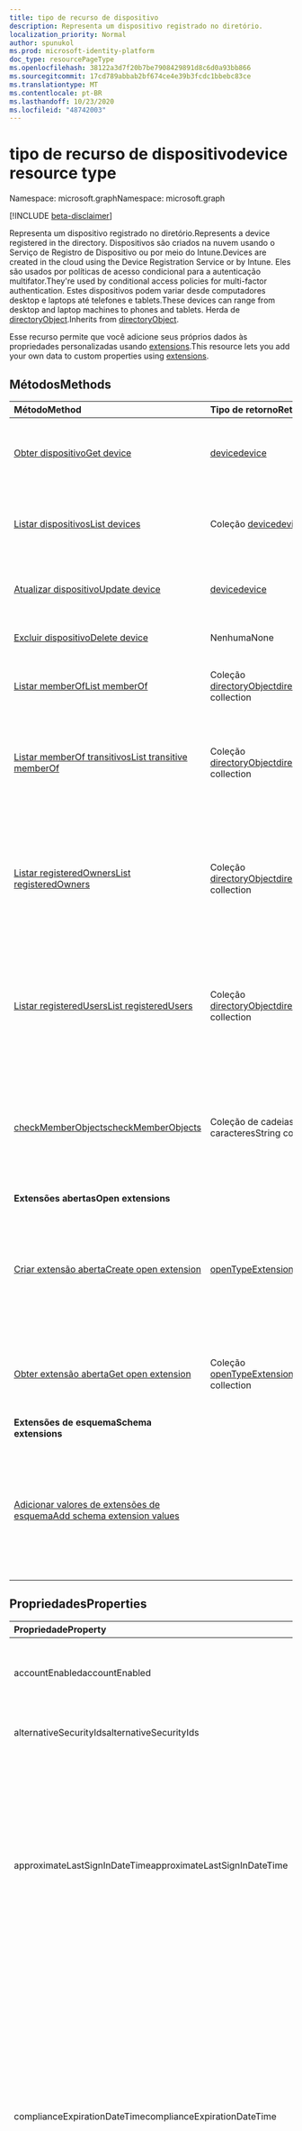 ```yaml
---
title: tipo de recurso de dispositivo
description: Representa um dispositivo registrado no diretório.
localization_priority: Normal
author: spunukol
ms.prod: microsoft-identity-platform
doc_type: resourcePageType
ms.openlocfilehash: 38122a3d7f20b7be7908429891d8c6d0a93bb866
ms.sourcegitcommit: 17cd789abbab2bf674ce4e39b3fcdc1bbebc83ce
ms.translationtype: MT
ms.contentlocale: pt-BR
ms.lasthandoff: 10/23/2020
ms.locfileid: "48742003"
---
```

# <a name="device-resource-type"></a><span data-ttu-id="1cc24-103">tipo de recurso de dispositivo</span><span class="sxs-lookup"><span data-stu-id="1cc24-103">device resource type</span></span>

<span data-ttu-id="1cc24-104">Namespace: microsoft.graph</span><span class="sxs-lookup"><span data-stu-id="1cc24-104">Namespace: microsoft.graph</span></span>

[!INCLUDE [beta-disclaimer](../../includes/beta-disclaimer.md)]

<span data-ttu-id="1cc24-105">Representa um dispositivo registrado no diretório.</span><span class="sxs-lookup"><span data-stu-id="1cc24-105">Represents a device registered in the directory.</span></span> <span data-ttu-id="1cc24-106">Dispositivos são criados na nuvem usando o Serviço de Registro de Dispositivo ou por meio do Intune.</span><span class="sxs-lookup"><span data-stu-id="1cc24-106">Devices are created in the cloud using the Device Registration Service or by Intune.</span></span> <span data-ttu-id="1cc24-107">Eles são usados por políticas de acesso condicional para a autenticação multifator.</span><span class="sxs-lookup"><span data-stu-id="1cc24-107">They're used by conditional access policies for multi-factor authentication.</span></span> <span data-ttu-id="1cc24-108">Estes dispositivos podem variar desde computadores desktop e laptops até telefones e tablets.</span><span class="sxs-lookup"><span data-stu-id="1cc24-108">These devices can range from desktop and laptop machines to phones and tablets.</span></span> <span data-ttu-id="1cc24-109">Herda de [directoryObject](directoryobject.md).</span><span class="sxs-lookup"><span data-stu-id="1cc24-109">Inherits from [directoryObject](directoryobject.md).</span></span>

<span data-ttu-id="1cc24-110">Esse recurso permite que você adicione seus próprios dados às propriedades personalizadas usando [extensions](/graph/extensibility-overview).</span><span class="sxs-lookup"><span data-stu-id="1cc24-110">This resource lets you add your own data to custom properties using [extensions](/graph/extensibility-overview).</span></span>

## <a name="methods"></a><span data-ttu-id="1cc24-111">Métodos</span><span class="sxs-lookup"><span data-stu-id="1cc24-111">Methods</span></span>

| <span data-ttu-id="1cc24-112">Método</span><span class="sxs-lookup"><span data-stu-id="1cc24-112">Method</span></span>       | <span data-ttu-id="1cc24-113">Tipo de retorno</span><span class="sxs-lookup"><span data-stu-id="1cc24-113">Return Type</span></span>  |<span data-ttu-id="1cc24-114">Descrição</span><span class="sxs-lookup"><span data-stu-id="1cc24-114">Description</span></span>|
|:---------------|:--------|:----------|
|[<span data-ttu-id="1cc24-115">Obter dispositivo</span><span class="sxs-lookup"><span data-stu-id="1cc24-115">Get device</span></span>](../api/device-get.md) | [<span data-ttu-id="1cc24-116">device</span><span class="sxs-lookup"><span data-stu-id="1cc24-116">device</span></span>](device.md) |<span data-ttu-id="1cc24-117">Leia as propriedades e as relações do objeto Device.</span><span class="sxs-lookup"><span data-stu-id="1cc24-117">Read properties and relationships of device object.</span></span>|
|[<span data-ttu-id="1cc24-118">Listar dispositivos</span><span class="sxs-lookup"><span data-stu-id="1cc24-118">List devices</span></span>](../api/device-list.md) | <span data-ttu-id="1cc24-119">Coleção [device](device.md)</span><span class="sxs-lookup"><span data-stu-id="1cc24-119">[device](device.md) collection</span></span>| <span data-ttu-id="1cc24-120">Recupere uma lista de dispositivos registrados no diretório.</span><span class="sxs-lookup"><span data-stu-id="1cc24-120">Retrieve a list of devices registered in the directory.</span></span> |
|[<span data-ttu-id="1cc24-121">Atualizar dispositivo</span><span class="sxs-lookup"><span data-stu-id="1cc24-121">Update device</span></span>](../api/device-update.md) | [<span data-ttu-id="1cc24-122">device</span><span class="sxs-lookup"><span data-stu-id="1cc24-122">device</span></span>](device.md)  |<span data-ttu-id="1cc24-123">Atualize as propriedades do objeto Device.</span><span class="sxs-lookup"><span data-stu-id="1cc24-123">Update the properties of the device object.</span></span> |
|[<span data-ttu-id="1cc24-124">Excluir dispositivo</span><span class="sxs-lookup"><span data-stu-id="1cc24-124">Delete device</span></span>](../api/device-delete.md) | <span data-ttu-id="1cc24-125">Nenhuma</span><span class="sxs-lookup"><span data-stu-id="1cc24-125">None</span></span> |<span data-ttu-id="1cc24-126">Exclua o objeto Device.</span><span class="sxs-lookup"><span data-stu-id="1cc24-126">Delete the device object.</span></span> |
|[<span data-ttu-id="1cc24-127">Listar memberOf</span><span class="sxs-lookup"><span data-stu-id="1cc24-127">List memberOf</span></span>](../api/device-list-memberof.md) |<span data-ttu-id="1cc24-128">Coleção [directoryObject](directoryobject.md)</span><span class="sxs-lookup"><span data-stu-id="1cc24-128">[directoryObject](directoryobject.md) collection</span></span>| <span data-ttu-id="1cc24-129">Lista os grupos dos quais o dispositivo é membro direto.</span><span class="sxs-lookup"><span data-stu-id="1cc24-129">List the groups that the device is a direct member of.</span></span> |
|[<span data-ttu-id="1cc24-130">Listar memberOf transitivos</span><span class="sxs-lookup"><span data-stu-id="1cc24-130">List transitive memberOf</span></span>](../api/device-list-transitivememberof.md) |<span data-ttu-id="1cc24-131">Coleção [directoryObject](directoryobject.md)</span><span class="sxs-lookup"><span data-stu-id="1cc24-131">[directoryObject](directoryobject.md) collection</span></span>| <span data-ttu-id="1cc24-132">Listar os grupos dos quais o dispositivo é membro.</span><span class="sxs-lookup"><span data-stu-id="1cc24-132">List the groups that the device is a member of.</span></span> <span data-ttu-id="1cc24-133">Essa operação é transitiva.</span><span class="sxs-lookup"><span data-stu-id="1cc24-133">This operation is transitive.</span></span> |
|[<span data-ttu-id="1cc24-134">Listar registeredOwners</span><span class="sxs-lookup"><span data-stu-id="1cc24-134">List registeredOwners</span></span>](../api/device-list-registeredowners.md) |<span data-ttu-id="1cc24-135">Coleção [directoryObject](directoryobject.md)</span><span class="sxs-lookup"><span data-stu-id="1cc24-135">[directoryObject](directoryobject.md) collection</span></span>| <span data-ttu-id="1cc24-136">Obtenha os usuários que são proprietários registrados do dispositivo da propriedade de navegação registeredOwners.</span><span class="sxs-lookup"><span data-stu-id="1cc24-136">Get the users that are registered owners of the device from the registeredOwners navigation property.</span></span>|
|[<span data-ttu-id="1cc24-137">Listar registeredUsers</span><span class="sxs-lookup"><span data-stu-id="1cc24-137">List registeredUsers</span></span>](../api/device-list-registeredusers.md) |<span data-ttu-id="1cc24-138">Coleção [directoryObject](directoryobject.md)</span><span class="sxs-lookup"><span data-stu-id="1cc24-138">[directoryObject](directoryobject.md) collection</span></span>| <span data-ttu-id="1cc24-139">Obtenha os usuários registrados do dispositivo da propriedade de navegação registeredUsers.</span><span class="sxs-lookup"><span data-stu-id="1cc24-139">Get the registered users of the device from the registeredUsers navigation property.</span></span>|
|[<span data-ttu-id="1cc24-140">checkMemberObjects</span><span class="sxs-lookup"><span data-stu-id="1cc24-140">checkMemberObjects</span></span>](../api/device-checkmemberobjects.md) | <span data-ttu-id="1cc24-141">Coleção de cadeias de caracteres</span><span class="sxs-lookup"><span data-stu-id="1cc24-141">String collection</span></span> | <span data-ttu-id="1cc24-142">Verifique a associação em uma lista de grupos, função de diretório ou objetos de unidade administrativa.</span><span class="sxs-lookup"><span data-stu-id="1cc24-142">Check for membership in a list of groups, directory role, or administrative unit objects.</span></span> |
|<span data-ttu-id="1cc24-143">**Extensões abertas**</span><span class="sxs-lookup"><span data-stu-id="1cc24-143">**Open extensions**</span></span>| | |
|[<span data-ttu-id="1cc24-144">Criar extensão aberta</span><span class="sxs-lookup"><span data-stu-id="1cc24-144">Create open extension</span></span>](../api/opentypeextension-post-opentypeextension.md) |[<span data-ttu-id="1cc24-145">openTypeExtension</span><span class="sxs-lookup"><span data-stu-id="1cc24-145">openTypeExtension</span></span>](opentypeextension.md)| <span data-ttu-id="1cc24-146">Crie uma extensão aberta e adicione propriedades personalizadas a uma instância nova ou existente de um recurso.</span><span class="sxs-lookup"><span data-stu-id="1cc24-146">Create an open extension and add custom properties to a new or existing resource.</span></span>|
|[<span data-ttu-id="1cc24-147">Obter extensão aberta</span><span class="sxs-lookup"><span data-stu-id="1cc24-147">Get open extension</span></span>](../api/opentypeextension-get.md) |<span data-ttu-id="1cc24-148">Coleção [openTypeExtension](opentypeextension.md)</span><span class="sxs-lookup"><span data-stu-id="1cc24-148">[openTypeExtension](opentypeextension.md) collection</span></span>| <span data-ttu-id="1cc24-149">Obtenha uma extensão aberta identificada pelo nome da extensão.</span><span class="sxs-lookup"><span data-stu-id="1cc24-149">Get an open extension identified by the extension name.</span></span>|
|<span data-ttu-id="1cc24-150">**Extensões de esquema**</span><span class="sxs-lookup"><span data-stu-id="1cc24-150">**Schema extensions**</span></span>| | |
|[<span data-ttu-id="1cc24-151">Adicionar valores de extensões de esquema</span><span class="sxs-lookup"><span data-stu-id="1cc24-151">Add schema extension values</span></span>](/graph/extensibility-schema-groups) || <span data-ttu-id="1cc24-152">Criar uma definição para a extensão de esquema e usá-la para adicionar dados digitados personalizados a um recurso.</span><span class="sxs-lookup"><span data-stu-id="1cc24-152">Create a schema extension definition and then use it to add custom typed data to a resource.</span></span>|

## <a name="properties"></a><span data-ttu-id="1cc24-153">Propriedades</span><span class="sxs-lookup"><span data-stu-id="1cc24-153">Properties</span></span>
| <span data-ttu-id="1cc24-154">Propriedade</span><span class="sxs-lookup"><span data-stu-id="1cc24-154">Property</span></span>     | <span data-ttu-id="1cc24-155">Tipo</span><span class="sxs-lookup"><span data-stu-id="1cc24-155">Type</span></span>   |<span data-ttu-id="1cc24-156">Descrição</span><span class="sxs-lookup"><span data-stu-id="1cc24-156">Description</span></span>|
|:---------------|:--------|:----------|
|<span data-ttu-id="1cc24-157">accountEnabled</span><span class="sxs-lookup"><span data-stu-id="1cc24-157">accountEnabled</span></span>|<span data-ttu-id="1cc24-158">Booliano</span><span class="sxs-lookup"><span data-stu-id="1cc24-158">Boolean</span></span>| <span data-ttu-id="1cc24-159">**true** se a conta estiver habilitada; caso contrário, **false**.</span><span class="sxs-lookup"><span data-stu-id="1cc24-159">**true** if the account is enabled; otherwise, **false**.</span></span> <span data-ttu-id="1cc24-160">o padrão é true.</span><span class="sxs-lookup"><span data-stu-id="1cc24-160">default is true.</span></span>|
|<span data-ttu-id="1cc24-161">alternativeSecurityIds</span><span class="sxs-lookup"><span data-stu-id="1cc24-161">alternativeSecurityIds</span></span>|<span data-ttu-id="1cc24-162">Coleção alternativeSecurityId</span><span class="sxs-lookup"><span data-stu-id="1cc24-162">alternativeSecurityId collection</span></span>| <span data-ttu-id="1cc24-163">Apenas para uso interno.</span><span class="sxs-lookup"><span data-stu-id="1cc24-163">For internal use only.</span></span> <span data-ttu-id="1cc24-164">Não anulável.</span><span class="sxs-lookup"><span data-stu-id="1cc24-164">Not nullable.</span></span> |
|<span data-ttu-id="1cc24-165">approximateLastSignInDateTime</span><span class="sxs-lookup"><span data-stu-id="1cc24-165">approximateLastSignInDateTime</span></span>|<span data-ttu-id="1cc24-166">DateTimeOffset</span><span class="sxs-lookup"><span data-stu-id="1cc24-166">DateTimeOffset</span></span>| <span data-ttu-id="1cc24-167">O tipo TIMESTAMP representa informações de data e hora usando o formato ISO 8601 e está sempre no horário UTC.</span><span class="sxs-lookup"><span data-stu-id="1cc24-167">The timestamp type represents date and time information using ISO 8601 format and is always in UTC time.</span></span> <span data-ttu-id="1cc24-168">Por exemplo, meia-noite em UTC no dia 1º de janeiro de 2014 teria esta aparência: `'2014-01-01T00:00:00Z'`.</span><span class="sxs-lookup"><span data-stu-id="1cc24-168">For example, midnight UTC on Jan 1, 2014 would look like this: `'2014-01-01T00:00:00Z'`.</span></span> <span data-ttu-id="1cc24-169">Somente leitura.</span><span class="sxs-lookup"><span data-stu-id="1cc24-169">Read-only.</span></span> |
|<span data-ttu-id="1cc24-170">complianceExpirationDateTime</span><span class="sxs-lookup"><span data-stu-id="1cc24-170">complianceExpirationDateTime</span></span>|<span data-ttu-id="1cc24-171">DateTimeOffset</span><span class="sxs-lookup"><span data-stu-id="1cc24-171">DateTimeOffset</span></span>| <span data-ttu-id="1cc24-172">O carimbo de data/hora quando o dispositivo não é mais considerado compatível.</span><span class="sxs-lookup"><span data-stu-id="1cc24-172">The timestamp when the device is no longer deemed compliant.</span></span> <span data-ttu-id="1cc24-173">O tipo TIMESTAMP representa informações de data e hora usando o formato ISO 8601 e está sempre no horário UTC.</span><span class="sxs-lookup"><span data-stu-id="1cc24-173">The timestamp type represents date and time information using ISO 8601 format and is always in UTC time.</span></span> <span data-ttu-id="1cc24-174">Por exemplo, meia-noite em UTC no dia 1º de janeiro de 2014 teria esta aparência: `'2014-01-01T00:00:00Z'`.</span><span class="sxs-lookup"><span data-stu-id="1cc24-174">For example, midnight UTC on Jan 1, 2014 would look like this: `'2014-01-01T00:00:00Z'`.</span></span> <span data-ttu-id="1cc24-175">Somente leitura.</span><span class="sxs-lookup"><span data-stu-id="1cc24-175">Read-only.</span></span> |
|<span data-ttu-id="1cc24-176">deviceId</span><span class="sxs-lookup"><span data-stu-id="1cc24-176">deviceId</span></span>|<span data-ttu-id="1cc24-177">Guid</span><span class="sxs-lookup"><span data-stu-id="1cc24-177">Guid</span></span>| <span data-ttu-id="1cc24-178">Identificador exclusivo definido pelo serviço de registro do dispositivo Azure no momento do registro.</span><span class="sxs-lookup"><span data-stu-id="1cc24-178">Unique identifier set by Azure Device Registration Service at the time of registration.</span></span> |
|<span data-ttu-id="1cc24-179">deviceMetadata</span><span class="sxs-lookup"><span data-stu-id="1cc24-179">deviceMetadata</span></span>|<span data-ttu-id="1cc24-180">String</span><span class="sxs-lookup"><span data-stu-id="1cc24-180">String</span></span>| <span data-ttu-id="1cc24-181">Apenas para uso interno.</span><span class="sxs-lookup"><span data-stu-id="1cc24-181">For internal use only.</span></span> <span data-ttu-id="1cc24-182">Definido como nulo.</span><span class="sxs-lookup"><span data-stu-id="1cc24-182">Set to null.</span></span> |
|<span data-ttu-id="1cc24-183">deviceVersion</span><span class="sxs-lookup"><span data-stu-id="1cc24-183">deviceVersion</span></span>|<span data-ttu-id="1cc24-184">Int32</span><span class="sxs-lookup"><span data-stu-id="1cc24-184">Int32</span></span>| <span data-ttu-id="1cc24-185">Apenas para uso interno.</span><span class="sxs-lookup"><span data-stu-id="1cc24-185">For internal use only.</span></span> |
|<span data-ttu-id="1cc24-186">displayName</span><span class="sxs-lookup"><span data-stu-id="1cc24-186">displayName</span></span>|<span data-ttu-id="1cc24-187">String</span><span class="sxs-lookup"><span data-stu-id="1cc24-187">String</span></span>| <span data-ttu-id="1cc24-p108">O nome de exibição do dispositivo. Obrigatório.</span><span class="sxs-lookup"><span data-stu-id="1cc24-p108">The display name for the device. Required.</span></span> |
|<span data-ttu-id="1cc24-190">id</span><span class="sxs-lookup"><span data-stu-id="1cc24-190">id</span></span>|<span data-ttu-id="1cc24-191">String</span><span class="sxs-lookup"><span data-stu-id="1cc24-191">String</span></span>|<span data-ttu-id="1cc24-p109">O identificador exclusivo do dispositivo. Herdado de [directoryObject](directoryobject.md). Chave, Não anulável. Somente leitura.</span><span class="sxs-lookup"><span data-stu-id="1cc24-p109">The unique identifier for the device. Inherited from [directoryObject](directoryobject.md). Key, Not nullable. Read-only.</span></span>|
|<span data-ttu-id="1cc24-196">isCompliant</span><span class="sxs-lookup"><span data-stu-id="1cc24-196">isCompliant</span></span>|<span data-ttu-id="1cc24-197">Booliano</span><span class="sxs-lookup"><span data-stu-id="1cc24-197">Boolean</span></span>|<span data-ttu-id="1cc24-198">**True** se o dispositivo está em conformidade com políticas de MDM (Gerenciamento de Dispositivo Móvel); caso contrário, **false**.</span><span class="sxs-lookup"><span data-stu-id="1cc24-198">**true** if the device complies with Mobile Device Management (MDM) policies; otherwise, **false**.</span></span> <span data-ttu-id="1cc24-199">Somente leitura.</span><span class="sxs-lookup"><span data-stu-id="1cc24-199">Read-only.</span></span> <span data-ttu-id="1cc24-200">Isso só pode ser atualizado pelo Intune para qualquer tipo de sistema operacional do dispositivo ou por um [aplicativo MDM aprovado](/windows/client-management/mdm/azure-active-directory-integration-with-mdm) para dispositivos do sistema operacional Windows.</span><span class="sxs-lookup"><span data-stu-id="1cc24-200">This can only be updated by Intune for any device OS type or by an [approved MDM app](/windows/client-management/mdm/azure-active-directory-integration-with-mdm) for Windows OS devices.</span></span>|
|<span data-ttu-id="1cc24-201">isManaged</span><span class="sxs-lookup"><span data-stu-id="1cc24-201">isManaged</span></span>|<span data-ttu-id="1cc24-202">Booliano</span><span class="sxs-lookup"><span data-stu-id="1cc24-202">Boolean</span></span>|<span data-ttu-id="1cc24-203">**true** se o dispositivo for gerenciado por um aplicativo de gerenciamento de dispositivo móvel (MDM); caso contrário, **false**.</span><span class="sxs-lookup"><span data-stu-id="1cc24-203">**true** if the device is managed by a Mobile Device Management (MDM) app; otherwise, **false**.</span></span> <span data-ttu-id="1cc24-204">Isso só pode ser atualizado pelo Intune para qualquer tipo de sistema operacional do dispositivo ou por um [aplicativo MDM aprovado](/windows/client-management/mdm/azure-active-directory-integration-with-mdm) para dispositivos do sistema operacional Windows.</span><span class="sxs-lookup"><span data-stu-id="1cc24-204">This can only be updated by Intune for any device OS type or by an [approved MDM app](/windows/client-management/mdm/azure-active-directory-integration-with-mdm) for Windows OS devices.</span></span> |
|<span data-ttu-id="1cc24-205">fabricante</span><span class="sxs-lookup"><span data-stu-id="1cc24-205">manufacturer</span></span>|<span data-ttu-id="1cc24-206">String</span><span class="sxs-lookup"><span data-stu-id="1cc24-206">String</span></span>| <span data-ttu-id="1cc24-207">O fabricante do dispositivo.</span><span class="sxs-lookup"><span data-stu-id="1cc24-207">Manufacturer of the device.</span></span> <span data-ttu-id="1cc24-208">Somente leitura.</span><span class="sxs-lookup"><span data-stu-id="1cc24-208">Read-only.</span></span> |
|<span data-ttu-id="1cc24-209">mdmAppId</span><span class="sxs-lookup"><span data-stu-id="1cc24-209">mdmAppId</span></span>|<span data-ttu-id="1cc24-210">String</span><span class="sxs-lookup"><span data-stu-id="1cc24-210">String</span></span>|<span data-ttu-id="1cc24-211">Identificador de aplicativo usado para registrar o dispositivo no MDM.</span><span class="sxs-lookup"><span data-stu-id="1cc24-211">Application identifier used to register device into MDM.</span></span> <br><br><span data-ttu-id="1cc24-212">Somente leitura.</span><span class="sxs-lookup"><span data-stu-id="1cc24-212">Read-only.</span></span> <span data-ttu-id="1cc24-213">Oferece suporte a $filter.</span><span class="sxs-lookup"><span data-stu-id="1cc24-213">Supports $filter.</span></span>|
|<span data-ttu-id="1cc24-214">modelo</span><span class="sxs-lookup"><span data-stu-id="1cc24-214">model</span></span>|<span data-ttu-id="1cc24-215">String</span><span class="sxs-lookup"><span data-stu-id="1cc24-215">String</span></span>| <span data-ttu-id="1cc24-216">Modelo do dispositivo.</span><span class="sxs-lookup"><span data-stu-id="1cc24-216">Model of the device.</span></span> <span data-ttu-id="1cc24-217">Somente leitura.</span><span class="sxs-lookup"><span data-stu-id="1cc24-217">Read-only.</span></span> |
|<span data-ttu-id="1cc24-218">onPremisesLastSyncDateTime</span><span class="sxs-lookup"><span data-stu-id="1cc24-218">onPremisesLastSyncDateTime</span></span>|<span data-ttu-id="1cc24-219">DateTimeOffset</span><span class="sxs-lookup"><span data-stu-id="1cc24-219">DateTimeOffset</span></span>|<span data-ttu-id="1cc24-220">A última vez em que o objeto foi sincronizado com o diretório local.</span><span class="sxs-lookup"><span data-stu-id="1cc24-220">The last time at which the object was synced with the on-premises directory.</span></span> <span data-ttu-id="1cc24-221">O tipo Timestamp representa informações de data e hora usando o formato ISO 8601 e está sempre no horário UTC.</span><span class="sxs-lookup"><span data-stu-id="1cc24-221">The Timestamp type represents date and time information using ISO 8601 format and is always in UTC time.</span></span> <span data-ttu-id="1cc24-222">Por exemplo, meia-noite em UTC no dia 1º de janeiro de 2014 teria esta aparência: `'2014-01-01T00:00:00Z'` Somente leitura.</span><span class="sxs-lookup"><span data-stu-id="1cc24-222">For example, midnight UTC on Jan 1, 2014 would look like this: `'2014-01-01T00:00:00Z'` Read-only.</span></span> |
|<span data-ttu-id="1cc24-223">onPremisesSyncEnabled</span><span class="sxs-lookup"><span data-stu-id="1cc24-223">onPremisesSyncEnabled</span></span>|<span data-ttu-id="1cc24-224">Booliano</span><span class="sxs-lookup"><span data-stu-id="1cc24-224">Boolean</span></span>|<span data-ttu-id="1cc24-225">**True** se esse objeto está sincronizado de um diretório local; **false** se esse objeto foi originalmente sincronizado de um diretório local, mas não está mais sincronizado; **null** se esse objeto nunca foi sido sincronizado de um diretório local (padrão).</span><span class="sxs-lookup"><span data-stu-id="1cc24-225">**true** if this object is synced from an on-premises directory; **false** if this object was originally synced from an on-premises directory but is no longer synced; **null** if this object has never been synced from an on-premises directory (default).</span></span> <span data-ttu-id="1cc24-226">Somente leitura.</span><span class="sxs-lookup"><span data-stu-id="1cc24-226">Read-only.</span></span>|
|<span data-ttu-id="1cc24-227">operatingSystem</span><span class="sxs-lookup"><span data-stu-id="1cc24-227">operatingSystem</span></span>|<span data-ttu-id="1cc24-228">String</span><span class="sxs-lookup"><span data-stu-id="1cc24-228">String</span></span>| <span data-ttu-id="1cc24-p117">O tipo de sistema operacional do dispositivo. Obrigatório.</span><span class="sxs-lookup"><span data-stu-id="1cc24-p117">The type of operating system on the device. Required.</span></span> |
|<span data-ttu-id="1cc24-231">operatingSystemVersion</span><span class="sxs-lookup"><span data-stu-id="1cc24-231">operatingSystemVersion</span></span>|<span data-ttu-id="1cc24-232">String</span><span class="sxs-lookup"><span data-stu-id="1cc24-232">String</span></span>| <span data-ttu-id="1cc24-233">A versão do sistema operacional do dispositivo.</span><span class="sxs-lookup"><span data-stu-id="1cc24-233">Operating system version of the device.</span></span> <span data-ttu-id="1cc24-234">Obrigatório.</span><span class="sxs-lookup"><span data-stu-id="1cc24-234">Required.</span></span> |
|<span data-ttu-id="1cc24-235">physicalIds</span><span class="sxs-lookup"><span data-stu-id="1cc24-235">physicalIds</span></span>|<span data-ttu-id="1cc24-236">Coleção de cadeias de caracteres</span><span class="sxs-lookup"><span data-stu-id="1cc24-236">String collection</span></span>| <span data-ttu-id="1cc24-237">Apenas para uso interno.</span><span class="sxs-lookup"><span data-stu-id="1cc24-237">For internal use only.</span></span> <span data-ttu-id="1cc24-238">Não anulável.</span><span class="sxs-lookup"><span data-stu-id="1cc24-238">Not nullable.</span></span> |
|<span data-ttu-id="1cc24-239">profiletype</span><span class="sxs-lookup"><span data-stu-id="1cc24-239">profileType</span></span>|<span data-ttu-id="1cc24-240">String</span><span class="sxs-lookup"><span data-stu-id="1cc24-240">String</span></span>|<span data-ttu-id="1cc24-241">O tipo de perfil do dispositivo.</span><span class="sxs-lookup"><span data-stu-id="1cc24-241">The profile type of the device.</span></span> <span data-ttu-id="1cc24-242">Valores possíveis:</span><span class="sxs-lookup"><span data-stu-id="1cc24-242">Possible values:</span></span><br /><span data-ttu-id="1cc24-243">**RegisteredDevice** (padrão)</span><span class="sxs-lookup"><span data-stu-id="1cc24-243">**RegisteredDevice** (default)</span></span><br /><span data-ttu-id="1cc24-244">**SecureVM**</span><span class="sxs-lookup"><span data-stu-id="1cc24-244">**SecureVM**</span></span><br /><span data-ttu-id="1cc24-245">**Printer**</span><span class="sxs-lookup"><span data-stu-id="1cc24-245">**Printer**</span></span><br /><span data-ttu-id="1cc24-246">**Compartilhado**</span><span class="sxs-lookup"><span data-stu-id="1cc24-246">**Shared**</span></span><br /><span data-ttu-id="1cc24-247">**IoT**</span><span class="sxs-lookup"><span data-stu-id="1cc24-247">**IoT**</span></span>|
|<span data-ttu-id="1cc24-248">systemLabels</span><span class="sxs-lookup"><span data-stu-id="1cc24-248">systemLabels</span></span>|<span data-ttu-id="1cc24-249">Coleção de cadeias de caracteres</span><span class="sxs-lookup"><span data-stu-id="1cc24-249">String collection</span></span>| <span data-ttu-id="1cc24-250">Lista de rótulos aplicados ao dispositivo pelo sistema.</span><span class="sxs-lookup"><span data-stu-id="1cc24-250">List of labels applied to the device by the system.</span></span> |
|<span data-ttu-id="1cc24-251">trustType</span><span class="sxs-lookup"><span data-stu-id="1cc24-251">trustType</span></span>|<span data-ttu-id="1cc24-252">Cadeia de caracteres</span><span class="sxs-lookup"><span data-stu-id="1cc24-252">String</span></span>| <span data-ttu-id="1cc24-253">Tipo de relação de confiança para o dispositivo associado.</span><span class="sxs-lookup"><span data-stu-id="1cc24-253">Type of trust for the joined device.</span></span> <span data-ttu-id="1cc24-254">Somente leitura.</span><span class="sxs-lookup"><span data-stu-id="1cc24-254">Read-only.</span></span> <span data-ttu-id="1cc24-255">Valores possíveis:</span><span class="sxs-lookup"><span data-stu-id="1cc24-255">Possible values:</span></span> <br /><span data-ttu-id="1cc24-256">**Workplace** – indica *traga seus dispositivos pessoais*</span><span class="sxs-lookup"><span data-stu-id="1cc24-256">**Workplace** - indicates *bring your own personal devices*</span></span><br /><span data-ttu-id="1cc24-257">**AzureAd** – apenas dispositivos associados na nuvem</span><span class="sxs-lookup"><span data-stu-id="1cc24-257">**AzureAd** - Cloud only joined devices</span></span><br /><span data-ttu-id="1cc24-258">**ServerAd** – dispositivos associados no domínio local unidos ao Azure AD.</span><span class="sxs-lookup"><span data-stu-id="1cc24-258">**ServerAd** - on-premises domain joined devices joined to Azure AD.</span></span> <span data-ttu-id="1cc24-259">Saiba mais em [Introdução ao gerenciamento de dispositivo no Azure Active Directory](/azure/active-directory/device-management-introduction)</span><span class="sxs-lookup"><span data-stu-id="1cc24-259">For more details, see [Introduction to device management in Azure Active Directory](/azure/active-directory/device-management-introduction)</span></span> |
|<span data-ttu-id="1cc24-260">Nome</span><span class="sxs-lookup"><span data-stu-id="1cc24-260">Name</span></span>| <span data-ttu-id="1cc24-261">String</span><span class="sxs-lookup"><span data-stu-id="1cc24-261">String</span></span> | <span data-ttu-id="1cc24-262">Nome amigável de um dispositivo.</span><span class="sxs-lookup"><span data-stu-id="1cc24-262">Friendly name of a device.</span></span> <span data-ttu-id="1cc24-263">Retornado somente se o usuário entrar com uma conta da Microsoft como parte do projeto Roma.</span><span class="sxs-lookup"><span data-stu-id="1cc24-263">Only returned if user signs in with a Microsoft account as part of Project Rome.</span></span> |
|<span data-ttu-id="1cc24-264">Status</span><span class="sxs-lookup"><span data-stu-id="1cc24-264">Status</span></span> | <span data-ttu-id="1cc24-265">String</span><span class="sxs-lookup"><span data-stu-id="1cc24-265">String</span></span>| <span data-ttu-id="1cc24-266">O dispositivo está online ou offline.</span><span class="sxs-lookup"><span data-stu-id="1cc24-266">Device is online or offline.</span></span> <span data-ttu-id="1cc24-267">Retornado somente se o usuário entrar com uma conta da Microsoft como parte do projeto Roma.</span><span class="sxs-lookup"><span data-stu-id="1cc24-267">Only returned if user signs in with a Microsoft account as part of Project Rome.</span></span> |
|<span data-ttu-id="1cc24-268">Plataforma</span><span class="sxs-lookup"><span data-stu-id="1cc24-268">Platform</span></span> |<span data-ttu-id="1cc24-269">String</span><span class="sxs-lookup"><span data-stu-id="1cc24-269">String</span></span>|<span data-ttu-id="1cc24-270">Plataforma de dispositivo.</span><span class="sxs-lookup"><span data-stu-id="1cc24-270">Platform of device.</span></span> <span data-ttu-id="1cc24-271">Retornado somente se o usuário entrar com uma conta da Microsoft como parte do projeto Roma.</span><span class="sxs-lookup"><span data-stu-id="1cc24-271">Only returned if user signs in with a Microsoft account as part of Project Rome.</span></span> <span data-ttu-id="1cc24-272">Retornado somente se o usuário entrar com uma conta da Microsoft como parte do projeto Roma.</span><span class="sxs-lookup"><span data-stu-id="1cc24-272">Only returned if user signs in with a Microsoft account as part of Project Rome.</span></span>|
|<span data-ttu-id="1cc24-273">Tipo</span><span class="sxs-lookup"><span data-stu-id="1cc24-273">Kind</span></span>| <span data-ttu-id="1cc24-274">String</span><span class="sxs-lookup"><span data-stu-id="1cc24-274">String</span></span>| <span data-ttu-id="1cc24-275">Fator de forma do dispositivo.</span><span class="sxs-lookup"><span data-stu-id="1cc24-275">Form factor of device.</span></span> <span data-ttu-id="1cc24-276">Retornado somente se o usuário entrar com uma conta da Microsoft como parte do projeto Roma.</span><span class="sxs-lookup"><span data-stu-id="1cc24-276">Only returned if user signs in with a Microsoft account as part of Project Rome.</span></span> |
|<span data-ttu-id="1cc24-277">Modelo</span><span class="sxs-lookup"><span data-stu-id="1cc24-277">Model</span></span>| <span data-ttu-id="1cc24-278">String</span><span class="sxs-lookup"><span data-stu-id="1cc24-278">String</span></span>| <span data-ttu-id="1cc24-279">Modelo de dispositivo.</span><span class="sxs-lookup"><span data-stu-id="1cc24-279">Model of device.</span></span> <span data-ttu-id="1cc24-280">Retornado somente se o usuário entrar com uma conta da Microsoft como parte do projeto Roma.</span><span class="sxs-lookup"><span data-stu-id="1cc24-280">Only returned if user signs in with a Microsoft account as part of Project Rome.</span></span> |
|<span data-ttu-id="1cc24-281">Fabricantes</span><span class="sxs-lookup"><span data-stu-id="1cc24-281">Manufacturer</span></span>| <span data-ttu-id="1cc24-282">String</span><span class="sxs-lookup"><span data-stu-id="1cc24-282">String</span></span>| <span data-ttu-id="1cc24-283">Fabricante do dispositivo.</span><span class="sxs-lookup"><span data-stu-id="1cc24-283">Manufacturer of device.</span></span> <span data-ttu-id="1cc24-284">Retornado somente se o usuário entrar com uma conta da Microsoft como parte do projeto Roma.</span><span class="sxs-lookup"><span data-stu-id="1cc24-284">Only returned if user signs in with a Microsoft account as part of Project Rome.</span></span> |

## <a name="relationships"></a><span data-ttu-id="1cc24-285">Relações</span><span class="sxs-lookup"><span data-stu-id="1cc24-285">Relationships</span></span>
| <span data-ttu-id="1cc24-286">Relação</span><span class="sxs-lookup"><span data-stu-id="1cc24-286">Relationship</span></span> | <span data-ttu-id="1cc24-287">Tipo</span><span class="sxs-lookup"><span data-stu-id="1cc24-287">Type</span></span>   |<span data-ttu-id="1cc24-288">Descrição</span><span class="sxs-lookup"><span data-stu-id="1cc24-288">Description</span></span>|
|:---------------|:--------|:----------|
|<span data-ttu-id="1cc24-289">extensions</span><span class="sxs-lookup"><span data-stu-id="1cc24-289">extensions</span></span>|<span data-ttu-id="1cc24-290">[extension](extension.md) collection</span><span class="sxs-lookup"><span data-stu-id="1cc24-290">[extension](extension.md) collection</span></span>|<span data-ttu-id="1cc24-p129">A coleção de extensões abertas definidas para o dispositivo. Somente leitura. Anulável.</span><span class="sxs-lookup"><span data-stu-id="1cc24-p129">The collection of open extensions defined for the device. Read-only. Nullable.</span></span>|
|<span data-ttu-id="1cc24-294">registeredOwners</span><span class="sxs-lookup"><span data-stu-id="1cc24-294">registeredOwners</span></span>|<span data-ttu-id="1cc24-295">Coleção [directoryObject](directoryobject.md)</span><span class="sxs-lookup"><span data-stu-id="1cc24-295">[directoryObject](directoryobject.md) collection</span></span>| <span data-ttu-id="1cc24-296">O usuário que associou o dispositivo na nuvem ou registrou seu dispositivo pessoal.</span><span class="sxs-lookup"><span data-stu-id="1cc24-296">The user that cloud joined the device or registered their personal device.</span></span> <span data-ttu-id="1cc24-297">O proprietário registrado é definido no momento do registro.</span><span class="sxs-lookup"><span data-stu-id="1cc24-297">The registered owner is set at the time of registration.</span></span> <span data-ttu-id="1cc24-298">Atualmente, só pode haver um proprietário.</span><span class="sxs-lookup"><span data-stu-id="1cc24-298">Currently, there can be only one owner.</span></span> <span data-ttu-id="1cc24-299">Somente leitura.</span><span class="sxs-lookup"><span data-stu-id="1cc24-299">Read-only.</span></span> <span data-ttu-id="1cc24-300">Anulável.</span><span class="sxs-lookup"><span data-stu-id="1cc24-300">Nullable.</span></span>|
|<span data-ttu-id="1cc24-301">registeredUsers</span><span class="sxs-lookup"><span data-stu-id="1cc24-301">registeredUsers</span></span>|<span data-ttu-id="1cc24-302">Coleção [directoryObject](directoryobject.md)</span><span class="sxs-lookup"><span data-stu-id="1cc24-302">[directoryObject](directoryobject.md) collection</span></span>| <span data-ttu-id="1cc24-303">Coleção de usuários registrados do dispositivo.</span><span class="sxs-lookup"><span data-stu-id="1cc24-303">Collection of registered users of the device.</span></span> <span data-ttu-id="1cc24-304">Para dispositivos associados em nuvem e dispositivos pessoais registrados, os usuários registrados são definidos para o mesmo valor que proprietários registrados no momento do registro.</span><span class="sxs-lookup"><span data-stu-id="1cc24-304">For cloud joined devices and registered personal devices, registered users are set to the same value as registered owners at the time of registration.</span></span> <span data-ttu-id="1cc24-305">Somente leitura.</span><span class="sxs-lookup"><span data-stu-id="1cc24-305">Read-only.</span></span> <span data-ttu-id="1cc24-306">Anulável.</span><span class="sxs-lookup"><span data-stu-id="1cc24-306">Nullable.</span></span>|
|<span data-ttu-id="1cc24-307">extensions</span><span class="sxs-lookup"><span data-stu-id="1cc24-307">extensions</span></span>|<span data-ttu-id="1cc24-308">[extension](extension.md) collection</span><span class="sxs-lookup"><span data-stu-id="1cc24-308">[extension](extension.md) collection</span></span>|<span data-ttu-id="1cc24-309">A coleção de extensões abertas definidas para o dispositivo.</span><span class="sxs-lookup"><span data-stu-id="1cc24-309">The collection of open extensions defined for the device.</span></span> <span data-ttu-id="1cc24-310">Anulável.</span><span class="sxs-lookup"><span data-stu-id="1cc24-310">Nullable.</span></span>|
|<span data-ttu-id="1cc24-311">registeredOwners</span><span class="sxs-lookup"><span data-stu-id="1cc24-311">registeredOwners</span></span>|<span data-ttu-id="1cc24-312">Coleção [directoryObject](directoryobject.md)</span><span class="sxs-lookup"><span data-stu-id="1cc24-312">[directoryObject](directoryobject.md) collection</span></span>|<span data-ttu-id="1cc24-p133">Usuários que são proprietários registrados do dispositivo. Somente leitura. Anulável.</span><span class="sxs-lookup"><span data-stu-id="1cc24-p133">Users that are registered owners of the device. Read-only. Nullable.</span></span>|
|<span data-ttu-id="1cc24-316">registeredUsers</span><span class="sxs-lookup"><span data-stu-id="1cc24-316">registeredUsers</span></span>|<span data-ttu-id="1cc24-317">Coleção [directoryObject](directoryobject.md)</span><span class="sxs-lookup"><span data-stu-id="1cc24-317">[directoryObject](directoryobject.md) collection</span></span>|<span data-ttu-id="1cc24-p134">Usuários que são usuários registrados do dispositivo. Somente leitura. Anulável.</span><span class="sxs-lookup"><span data-stu-id="1cc24-p134">Users that are registered users of the device. Read-only. Nullable.</span></span>|
|<span data-ttu-id="1cc24-321"> comandos</span><span class="sxs-lookup"><span data-stu-id="1cc24-321">commands</span></span> | <span data-ttu-id="1cc24-322">coleção [Command](command.md)</span><span class="sxs-lookup"><span data-stu-id="1cc24-322">[command](command.md) collection</span></span> | <span data-ttu-id="1cc24-323">Conjunto de comandos enviados para este dispositivo</span><span class="sxs-lookup"><span data-stu-id="1cc24-323">Set of commands sent to this device</span></span>|

## <a name="json-representation"></a><span data-ttu-id="1cc24-324">Representação JSON</span><span class="sxs-lookup"><span data-stu-id="1cc24-324">JSON representation</span></span>

<span data-ttu-id="1cc24-325">Veja a seguir uma representação JSON do recurso.</span><span class="sxs-lookup"><span data-stu-id="1cc24-325">The following is a JSON representation of the resource.</span></span>

<!-- {
  "blockType": "resource",
  "optionalProperties": [
    "extensions",
    "registeredOwners",
    "registeredUsers"
  ],
  "keyProperty": "id",
  "@odata.type": "microsoft.graph.device"
}-->

```json
{
  "accountEnabled": true,
  "approximateLastSignInDateTime": "String (timestamp)",
  "complianceExpirationDateTime": "String (timestamp)",
  "deviceId": "string",
  "deviceMetadata": "string",
  "deviceVersion": 1024,
  "displayName": "string",
  "id": "string (identifier)",
  "isCompliant": true,
  "isManaged": true,
  "mdmAppId": "string",
  "onPremisesLastSyncDateTime": "String (timestamp)",
  "onPremisesSyncEnabled": true,
  "operatingSystem": "string",
  "operatingSystemVersion": "string",
  "physicalIds": ["string"],
  "profileType": "string",
  "systemLabels": ["string"],
  "trustType": "string",
  "Name": "string",
  "Status": "string",
  "Platform": "string",
  "Kind": "string",
  "Model": "string",
  "Manufacturer": "string"
}
```

## <a name="see-also"></a><span data-ttu-id="1cc24-326">Confira também</span><span class="sxs-lookup"><span data-stu-id="1cc24-326">See also</span></span>

- [<span data-ttu-id="1cc24-327">Adicionar dados personalizados a recursos usando extensões</span><span class="sxs-lookup"><span data-stu-id="1cc24-327">Add custom data to resources using extensions</span></span>](/graph/extensibility-overview)
- [<span data-ttu-id="1cc24-328">Adicionar dados personalizados aos usuários usando extensões abertas</span><span class="sxs-lookup"><span data-stu-id="1cc24-328">Add custom data to users using open extensions</span></span>](/graph/extensibility-open-users)
- [<span data-ttu-id="1cc24-329">Adicionar dados personalizados a grupos usando as extensões do esquema</span><span class="sxs-lookup"><span data-stu-id="1cc24-329">Add custom data to groups using schema extensions</span></span>](/graph/extensibility-schema-groups)

<!-- uuid: 8fcb5dbc-d5aa-4681-8e31-b001d5168d79
2015-10-25 14:57:30 UTC -->
<!--
{
  "type": "#page.annotation",
  "description": "device resource",
  "keywords": "",
  "section": "documentation",
  "tocPath": "",
  "suppressions": []
}
-->
